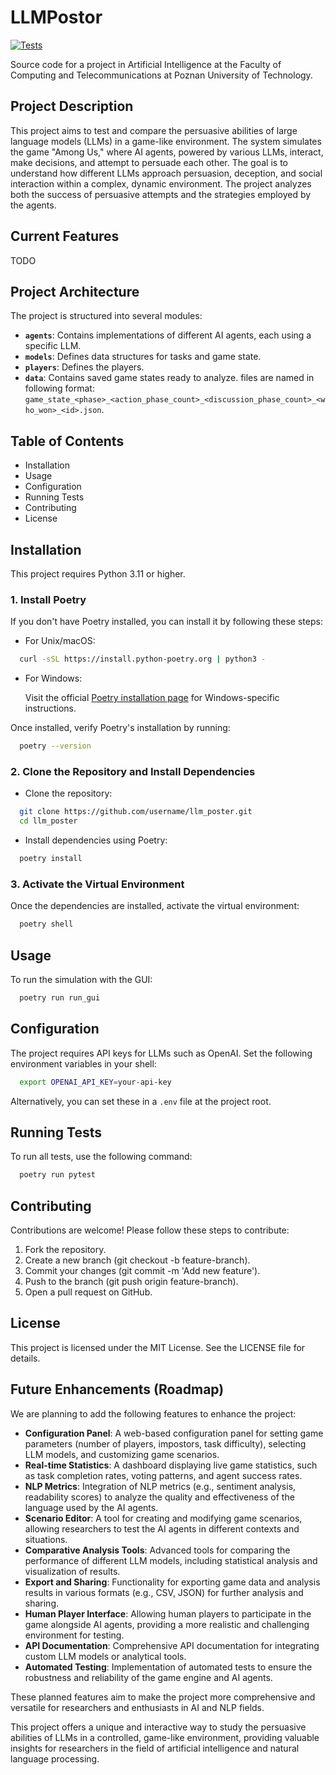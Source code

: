 # LLMPostor

[![Tests](https://github.com/Farmerobot/mk-ai-agents/actions/workflows/test.yml/badge.svg)](https://github.com/Farmerobot/mk-ai-agents/actions/workflows/test.yml)

Source code for a project in Artificial Intelligence at the Faculty of Computing and Telecommunications at Poznan University of Technology.

## Project Description

This project aims to test and compare the persuasive abilities of large language models (LLMs) in a game-like environment. The system simulates the game "Among Us," where AI agents, powered by various LLMs, interact, make decisions, and attempt to persuade each other.  The goal is to understand how different LLMs approach persuasion, deception, and social interaction within a complex, dynamic environment.  The project analyzes both the success of persuasive attempts and the strategies employed by the agents.

## Current Features

TODO

## Project Architecture

The project is structured into several modules:

* **`agents`**: Contains implementations of different AI agents, each using a specific LLM.
* **`models`**: Defines data structures for tasks and game state.
* **`players`**: Defines the players.
* **`data`**: Contains saved game states ready to analyze. files are named in following format: `game_state_<phase>_<action_phase_count>_<discussion_phase_count>_<who_won>_<id>.json`.

## Table of Contents

- Installation
- Usage
- Configuration
- Running Tests
- Contributing
- License

## Installation

This project requires Python 3.11 or higher.

### 1. Install Poetry

If you don't have Poetry installed, you can install it by following these steps:

- For Unix/macOS:

```bash
  curl -sSL https://install.python-poetry.org | python3 -
```

- For Windows:

  Visit the official [Poetry installation page](https://python-poetry.org/docs/#installation) for Windows-specific instructions.

Once installed, verify Poetry's installation by running:

```bash
  poetry --version
```

### 2. Clone the Repository and Install Dependencies

- Clone the repository:

```bash
  git clone https://github.com/username/llm_poster.git
  cd llm_poster
```

- Install dependencies using Poetry:

```bash
  poetry install
```

### 3. Activate the Virtual Environment

Once the dependencies are installed, activate the virtual environment:

```bash
  poetry shell
```

## Usage

To run the simulation with the GUI:

```bash
  poetry run run_gui
```

## Configuration

The project requires API keys for LLMs such as OpenAI. Set the following environment variables in your shell:

```bash
  export OPENAI_API_KEY=your-api-key
```

Alternatively, you can set these in a `.env` file at the project root.

## Running Tests

To run all tests, use the following command:

```bash
  poetry run pytest
```

## Contributing

Contributions are welcome! Please follow these steps to contribute:

1. Fork the repository.
2. Create a new branch (git checkout -b feature-branch).
3. Commit your changes (git commit -m 'Add new feature').
4. Push to the branch (git push origin feature-branch).
5. Open a pull request on GitHub.

## License

This project is licensed under the MIT License. See the LICENSE file for details.

## Future Enhancements (Roadmap)

We are planning to add the following features to enhance the project:

- **Configuration Panel**: A web-based configuration panel for setting game parameters (number of players, impostors, task difficulty), selecting LLM models, and customizing game scenarios.
- **Real-time Statistics**: A dashboard displaying live game statistics, such as task completion rates, voting patterns, and agent success rates.
- **NLP Metrics**: Integration of NLP metrics (e.g., sentiment analysis, readability scores) to analyze the quality and effectiveness of the language used by the AI agents.
- **Scenario Editor**: A tool for creating and modifying game scenarios, allowing researchers to test the AI agents in different contexts and situations.
- **Comparative Analysis Tools**: Advanced tools for comparing the performance of different LLM models, including statistical analysis and visualization of results.
- **Export and Sharing**: Functionality for exporting game data and analysis results in various formats (e.g., CSV, JSON) for further analysis and sharing.
- **Human Player Interface**:  Allowing human players to participate in the game alongside AI agents, providing a more realistic and challenging environment for testing.
- **API Documentation**: Comprehensive API documentation for integrating custom LLM models or analytical tools.
- **Automated Testing**:  Implementation of automated tests to ensure the robustness and reliability of the game engine and AI agents.

These planned features aim to make the project more comprehensive and versatile for researchers and enthusiasts in AI and NLP fields.

This project offers a unique and interactive way to study the persuasive abilities of LLMs in a controlled, game-like environment, providing valuable insights for researchers in the field of artificial intelligence and natural language processing.
